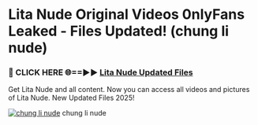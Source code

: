# Lita Nude Original Videos 0nlyFans Leaked - Files Updated! (chung li nude)

<h3>🔴 CLICK HERE 🌐==►► <a href="https://tinyurl.com/2p9ay9w9" rel="nofollow">Lita Nude Updated Files</a></h3>

Get Lita Nude and all content. Now you can access all videos and pictures of Lita Nude. New Updated Files 2025!

[![chung li nude](https://i.imgur.com/KQgVmj3.gif)](https://tinyurl.com/2p9ay9w9)
chung li nude